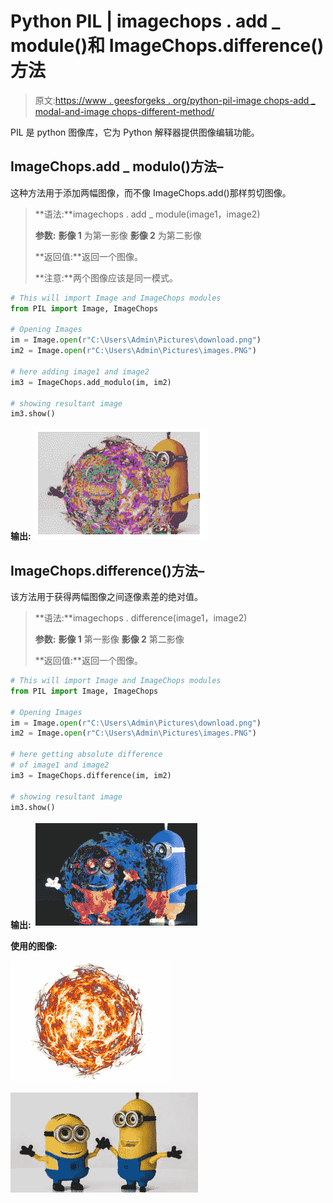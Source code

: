 # Python PIL | imagechops . add _ module()和 ImageChops.difference()方法

> 原文:[https://www . geesforgeks . org/python-pil-image chops-add _ modal-and-image chops-different-method/](https://www.geeksforgeeks.org/python-pil-imagechops-add_modulo-and-imagechops-difference-method/)

PIL 是 python 图像库，它为 Python 解释器提供图像编辑功能。

## ImageChops.add _ modulo()方法–

这种方法用于添加两幅图像，而不像 ImageChops.add()那样剪切图像。

> **语法:**imagechops . add _ module(image1，image2)
> 
> **参数:**
> **影像 1** 为第一影像
> **影像 2** 为第二影像
> 
> **返回值:**返回一个图像。
> 
> **注意:**两个图像应该是同一模式。

```py
# This will import Image and ImageChops modules
from PIL import Image, ImageChops

# Opening Images
im = Image.open(r"C:\Users\Admin\Pictures\download.png")
im2 = Image.open(r"C:\Users\Admin\Pictures\images.PNG")

# here adding image1 and image2
im3 = ImageChops.add_modulo(im, im2)

# showing resultant image
im3.show()
```

**输出:**
![](img/c2e1c3ea2ef53fb1ac81b62eed8ef3c3.png)

## ImageChops.difference()方法–

该方法用于获得两幅图像之间逐像素差的绝对值。

> **语法:**imagechops . difference(image1，image2)
> 
> **参数:**
> **影像 1** 第一影像
> **影像 2** 第二影像
> 
> **返回值:**返回一个图像。

```py
# This will import Image and ImageChops modules
from PIL import Image, ImageChops

# Opening Images
im = Image.open(r"C:\Users\Admin\Pictures\download.png")
im2 = Image.open(r"C:\Users\Admin\Pictures\images.PNG")

# here getting absolute difference
# of image1 and image2
im3 = ImageChops.difference(im, im2)

# showing resultant image
im3.show()
```

**输出:**
![](img/7300f3ce26234b6aa240a2d849280cce.png)

**使用的图像:**

![](img/64ad794f7b1cb33a43957e0496124f42.png)

![](img/38220f521f2c0dba64dd8a5d5ce199c6.png)